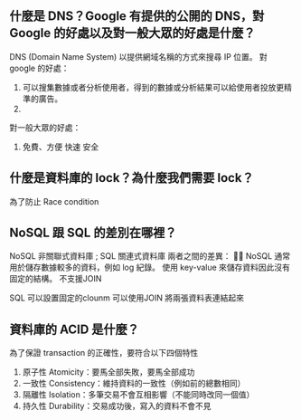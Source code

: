 ## 什麼是 DNS？Google 有提供的公開的 DNS，對 Google 的好處以及對一般大眾的好處是什麼？

DNS (Domain Name System) 以提供網域名稱的方式來搜尋 IP 位置。
對 google 的好處：
 1. 可以搜集數據或者分析使用者，得到的數據或分析結果可以給使用者投放更精準的廣告。
 2. 
對一般大眾的好處：
 1. 免費、方便 快速 安全

## 什麼是資料庫的 lock？為什麼我們需要 lock？
為了防止 Race condition 


## NoSQL 跟 SQL 的差別在哪裡？
NoSQL 非關聯式資料庫 ; SQL 關連式資料庫
兩者之間的差異： 
  NoSQL 
  通常用於儲存數據較多的資料，例如 log 紀錄。 
  使用 key-value 來儲存資料因此沒有固定的結構。
  不支援JOIN   

  SQL
  可以設置固定的clounm
  可以使用JOIN 將兩張資料表連結起來

## 資料庫的 ACID 是什麼？
  為了保證 transaction 的正確性，要符合以下四個特性
  1. 原子性 Atomicity：要馬全部失敗，要馬全部成功
  2. 一致性 Consistency：維持資料的一致性（例如前的總數相同）  
  3. 隔離性 Isolation：多筆交易不會互相影響（不能同時改同一個值）
  4. 持久性 Durability：交易成功後，寫入的資料不會不見